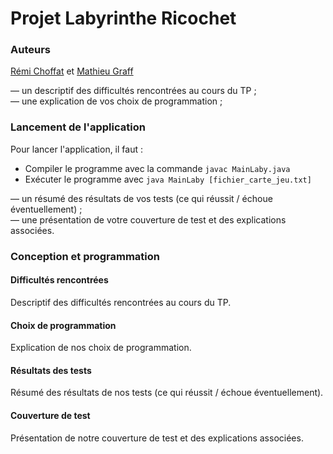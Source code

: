 # Projet Labyrinthe Ricochet
### Auteurs 
[Rémi Choffat](https://github.com/remi-choffat) et [Mathieu Graff](https://github.com/Cesareuh)  
  
— un descriptif des difficultés rencontrées au cours du TP ;  
— une explication de vos choix de programmation ;  
  
### Lancement de l'application
Pour lancer l'application, il faut :  
 - Compiler le programme avec la commande ```javac MainLaby.java```
 - Exécuter le programme avec ```java MainLaby [fichier_carte_jeu.txt]```  
  
— un résumé des résultats de vos tests (ce qui réussit / échoue éventuellement) ;  
— une présentation de votre couverture de test et des explications associées.  

### Conception et programmation
#### Difficultés rencontrées
Descriptif des difficultés rencontrées au cours du TP.

#### Choix de programmation
Explication de nos choix de programmation.

#### Résultats des tests
Résumé des résultats de nos tests (ce qui réussit / échoue éventuellement).

#### Couverture de test
Présentation de notre couverture de test et des explications associées.